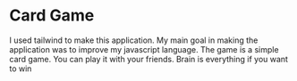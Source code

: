 # Card Game
I used tailwind to make this application. My main goal in making the application was to improve my javascript language. The game is a simple card game. You can play it with your friends. Brain is everything if you want to win
